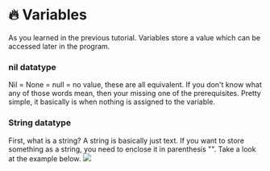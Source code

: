 # 🔥 Variables

As you learned in the previous tutorial.  Variables store a value which can be accessed later in the program.

### nil datatype

Nil = None = null = no value, these are all equivalent.  If you don't know what any of those words mean, then your missing one of the prerequisites.  Pretty simple, it basically is when nothing is assigned to the variable.

### String datatype

First, what is a string? A string is basically just text.  If you want to store something as a string, you need to enclose it in parenthesis "".  Take a look at the example below.
<img src="https://github.com/JerrymiahPM/Roblox-Hacking-Full-Guide/assets/116575775/83ac0f53-5016-48bc-8068-801d0bc44882">
